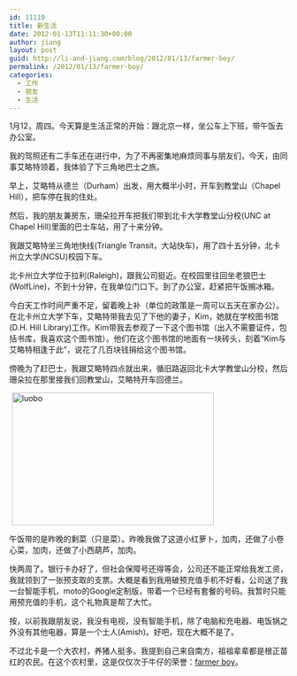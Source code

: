 ```yaml
---
id: 11110
title: 新生活
date: 2012-01-13T11:11:30+00:00
author: jiang
layout: post
guid: http://li-and-jiang.com/blog/2012/01/13/farmer-boy/
permalink: /2012/01/13/farmer-boy/
categories:
  - 工作
  - 朋友
  - 生活
---
```

1月12，周四。今天算是生活正常的开始：跟北京一样，坐公车上下班，带午饭去办公室。

我的驾照还有二手车还在进行中，为了不再密集地麻烦同事与朋友们，今天，由同事艾略特领着，我体验了下三角地巴士之旅。

早上，艾略特从德兰（Durham）出发，用大概半小时，开车到教堂山（Chapel Hill），把车停在我的住处。

然后，我的朋友兼房东，珊朵拉开车把我们带到北卡大学教堂山分校(UNC at Chapel Hill)里面的巴士车站，用了十来分钟。

我跟艾略特坐三角地快线(Triangle Transit，大站快车)，用了四十五分钟，北卡州立大学(NCSU)校园下车。

北卡州立大学位于拉利(Raleigh)，跟我公司挺近。在校园里往回坐老狼巴士(WolfLine)，不到十分钟，在我单位门口下。到了办公室，赶紧把午饭搁冰箱。

今白天工作时间严重不足，留着晚上补（单位的政策是一周可以五天在家办公）。在北卡州立大学下车，艾略特带我去见了下他的妻子，Kim，她就在学校图书馆(D.H. Hill Library)工作。Kim带我去参观了一下这个图书馆（出入不需要证件，包括书库，我喜欢这个图书馆）。他们在这个图书馆的地面有一块砖头，刻着“Kim与艾略特相逢于此”，说花了几百块钱捐给这个图书馆。

傍晚为了赶巴士，我跟艾略特四点就出来，循旧路返回北卡大学教堂山分校，然后珊朵拉在那里接我们回教堂山，艾略特开车回德兰。

[<img style="background-image: none; border-right-width: 0px; margin: 0px 5px; padding-left: 0px; padding-right: 0px; display: inline; border-top-width: 0px; border-bottom-width: 0px; border-left-width: 0px; padding-top: 0px" title="luobo" border="0" alt="luobo" src="http://jiangtanghu.com/cn/wp-content/uploads/2012/01/luobo-thumb.png" width="365" height="240" />](http://jiangtanghu.com/cn/wp-content/uploads/2012/01/luobo.png)

午饭带的是昨晚的剩菜（只是菜）。昨晚我做了这道小红萝卜，加肉，还做了小卷心菜，加肉，还做了小西葫芦，加肉。

快两周了。银行卡办好了，但社会保障号还得等会，公司还不能正常给我发工资，我就领到了一张预支取的支票。大概是看到我用破预充值手机不好看，公司送了我一台智能手机，moto的Google定制版，带着一个已经有套餐的号码。我暂时只能用预充值的手机，这个礼物真是帮了大忙。

按，以前我跟朋友说，我没有电视，没有智能手机，除了电脑和充电器、电饭锅之外没有其他电器，算是一个土人(Amish)。好吧，现在大概不是了。

不过北卡是一个大农村，养猪人挺多。我提到自己来自南方，祖祖辈辈都是根正苗红的农民。在这个农村里，这是仅仅次于牛仔的荣誉：[farmer boy](http://en.wikipedia.org/wiki/Farmer_Boy)。